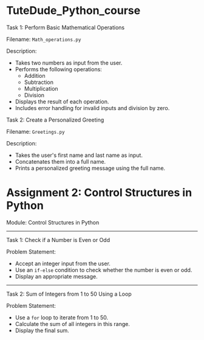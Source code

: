 # TuteDude_Python_course

 Task 1: Perform Basic Mathematical Operations

Filename: `Math_operations.py`

Description:
- Takes two numbers as input from the user.
- Performs the following operations:
  - Addition
  - Subtraction
  - Multiplication
  - Division
- Displays the result of each operation.
- Includes error handling for invalid inputs and division by zero.


Task 2: Create a Personalized Greeting

Filename: `Greetings.py`

 Description:
- Takes the user's first name and last name as input.
- Concatenates them into a full name.
- Prints a personalized greeting message using the full name.


# Assignment 2: Control Structures in Python


  Module: Control Structures in Python

---

 Task 1: Check if a Number is Even or Odd

 Problem Statement:
- Accept an integer input from the user.
- Use an `if-else` condition to check whether the number is even or odd.
- Display an appropriate message.


---

 Task 2: Sum of Integers from 1 to 50 Using a Loop

 Problem Statement:
- Use a `for` loop to iterate from 1 to 50.
- Calculate the sum of all integers in this range.
- Display the final sum.

